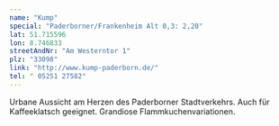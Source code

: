 ```yaml
---
name: "Kump"
special: "Paderborner/Frankenheim Alt 0,3: 2,20"
lat: 51.715596
lon: 8.746833
streetAndNr: "Am Westerntor 1"
plz: "33098"
link: "http://www.kump-paderborn.de/"
tel: " 05251 27582"
---
```

Urbane Aussicht am Herzen des Paderborner Stadtverkehrs. Auch für Kaffeeklatsch geeignet. Grandiose Flammkuchenvariationen.